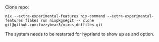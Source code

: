 Clone repo:
```
nix --extra-experimental-features nix-command --extra-experimental-features flakes run nixpkgs#git -- clone git@github.com:fuzzybear3/nixos-dotfiles.git
```

The system needs to be restarted for hyprland to show up as and option.



